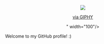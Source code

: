 

<div id="header" align="center">
  <img src="<iframe src="https://giphy.com/embed/HvekzBaREHxlEwvlOS"frameBorder="0" class="giphy-embed" allowFullScreen></iframe><p><a href="https://giphy.com/stickers/mrurbinaco-data-web-design-mr-urbina-HvekzBaREHxlEwvlOS">via GIPHY</a></p>" width="100"/>
</div>


Welcome to my GitHub profile! :)
